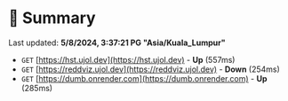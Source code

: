 # 📖 Summary
Last updated: **5/8/2024, 3:37:21 PG "Asia/Kuala_Lumpur"**

- `GET` [https://hst.ujol.dev](https://hst.ujol.dev) - **Up** (557ms)
- `GET` [https://reddviz.ujol.dev](https://reddviz.ujol.dev) - **Down** (254ms)
- `GET` [https://dumb.onrender.com](https://dumb.onrender.com) - **Up** (285ms)
